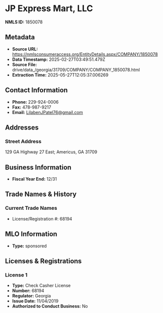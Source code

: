 # JP Express Mart, LLC

**NMLS ID:** 1850078

## Metadata
- **Source URL:** https://nmlsconsumeraccess.org/EntityDetails.aspx/COMPANY/1850078
- **Data Timestamp:** 2025-02-27T03:49:51.479Z
- **Source File:** drive/data_/georgia/31709/COMPANY/COMPANY_1850078.html
- **Extraction Time:** 2025-05-27T12:05:37.006269

## Contact Information
- **Phone:** 229-924-0006
- **Fax:** 478-987-9217
- **Email:** LilabenJPatel76@gmail.com

## Addresses
### Street Address
129 GA Highway 27 East; Americus, GA 31709

## Business Information
- **Fiscal Year End:** 12/31

## Trade Names & History
### Current Trade Names
- License/Registration #: 68194

## MLO Information
- **Type:** sponsored

## Licenses & Registrations

### License 1
- **Type:** Check Casher License
- **Number:** 68194
- **Regulator:** Georgia
- **Issue Date:** 11/04/2019
- **Authorized to Conduct Business:** No
